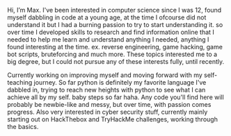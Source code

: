 Hi, I’m Max.
I've been interested in computer science since I was 12, found myself dabbling in code at a young age, at the time I ofcourse did not understand it
but I had a burning passion to try to start understanding it.
so over time I developed skills to research and find information online that I needed to help me learn and understand anything I needed, anything I found interesting at the time.
ex. reverse engineering, game hacking, game bot scripts, bruteforcing and much more.
These topics interested me to a big degree, but I could not pursue any of these interests fully, until recently.

Currently working on improving myself and moving forward with my self-teaching journey.
So far python is definitely my favorite language I've dabbled in, trying to reach new heights with python to see what I can achieve all by my self. baby steps so far haha.
Any code you'll find here will probably be newbie-like and messy, but over time, with passion comes progress.
Also very interested in cyber security stuff, currently mainly starting out on HackThebox and TryHackMe challenges, working through the basics.


<!---
MaxMiet/MaxMiet is a ✨ special ✨ repository because its `README.md` (this file) appears on your GitHub profile.
You can click the Preview link to take a look at your changes.
--->
